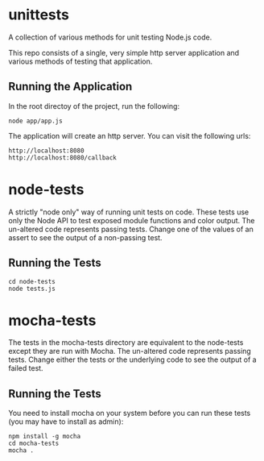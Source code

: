# unittests
A collection of various methods for unit testing Node.js code.

This repo consists of a single, very simple http server application and various
methods of testing that application.

## Running the Application
In the root directoy of the project, run the following:
```
node app/app.js
```
The application will create an http server.  You can visit the following urls:
```
http://localhost:8080
http://localhost:8080/callback
```

# node-tests
A strictly "node only" way of running unit tests on code.  These tests use only
the Node API to test exposed module functions and color output.  The un-altered
code represents passing tests.  Change one of the values of an assert to see
the output of a non-passing test.

## Running the Tests
```
cd node-tests
node tests.js
```

# mocha-tests
The tests in the mocha-tests directory are equivalent to the node-tests except
they are run with Mocha.  The un-altered code represents passing tests.  Change
either the tests or the underlying code to see the output of a failed test.

## Running the Tests
You need to install mocha on your system before you can run these tests (you
may have to install as admin):
```
npm install -g mocha
cd mocha-tests
mocha .
```
